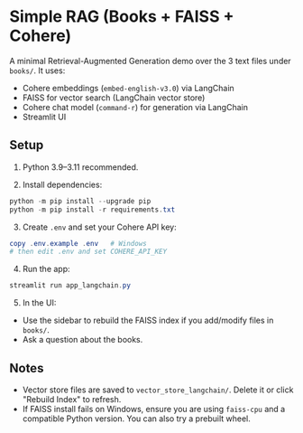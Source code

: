 # Simple RAG (Books + FAISS + Cohere)

A minimal Retrieval-Augmented Generation demo over the 3 text files under `books/`.
It uses:
- Cohere embeddings (`embed-english-v3.0`) via LangChain
- FAISS for vector search (LangChain vector store)
- Cohere chat model (`command-r`) for generation via LangChain
- Streamlit UI

## Setup

1) Python 3.9–3.11 recommended.

2) Install dependencies:
```powershell
python -m pip install --upgrade pip
python -m pip install -r requirements.txt
```

3) Create `.env` and set your Cohere API key:
```powershell
copy .env.example .env   # Windows
# then edit .env and set COHERE_API_KEY
```

4) Run the app:
```powershell
streamlit run app_langchain.py
```

5) In the UI:
- Use the sidebar to rebuild the FAISS index if you add/modify files in `books/`.
- Ask a question about the books.

## Notes
- Vector store files are saved to `vector_store_langchain/`. Delete it or click "Rebuild Index" to refresh.
- If FAISS install fails on Windows, ensure you are using `faiss-cpu` and a compatible Python version. You can also try a prebuilt wheel.
